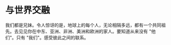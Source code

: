# 与世界交融

我们都是兄妹。令人惊讶的是，地球上的每个人，无论相隔多远，都有一个共同祖先。去见见你在中东、亚洲、非洲、美洲和欧洲的家人。要知道从来没有 "他们"。只有 "我们"。感受彼此之间的联系。


